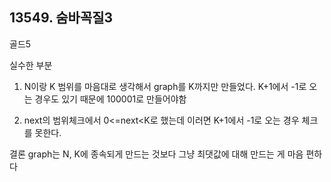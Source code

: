 ## 13549. 숨바꼭질3
골드5

실수한 부분
1. N이랑 K 범위를 마음대로 생각해서
graph를 K까지만 만들었다.
K+1에서 -1로 오는 경우도 있기 때문에 100001로 만들어야함

1. next의 범위체크에서 
0<=next\<K로 했는데 이러면 K+1에서 -1로 오는 경우 체크를 못한다.

결론
graph는 N, K에 종속되게 만드는 것보다
그냥 최댓값에 대해 만드는 게 마음 편하다